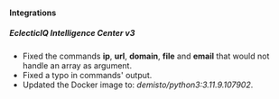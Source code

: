 
#### Integrations

##### EclecticIQ Intelligence Center v3
- Fixed the commands **ip**, **url**, **domain**, **file** and **email** that would not handle an array as argument.
- Fixed a typo in commands' output.
- Updated the Docker image to: *demisto/python3:3.11.9.107902*.